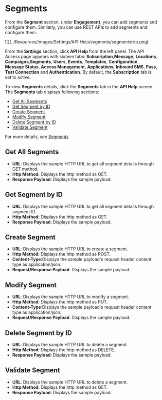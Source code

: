                            

Segments
========

From the **Segment** section, under **Engagement**, you can add segments and configure them. Similarly, you can use REST APIs to add segments and configure them.

![](../Resources/Images/Settings/API Help/segments/segmentstrip.png)

From the **Settings** section, click **API Help** from the left panel. The API Access page appears with sixteen tabs: **Subscription**,**Message**, **Locations**, **Campaigns**,**Segments**, **Users**, **Events**, **Templates**, **Configuration**, **Message Status**, **Access Management**, **Applications**, **Inbound SMS**, **Pass**, **Test Connection** and **Authentication**. By default, the **Subscription** tab is set to active.

To view **Segments** details, click the **Segments** tab in the **API Help** screen. The **Segments** tab displays following sections:

*   [Get All Segments](#get-all-segments)
*   [Get Segment by ID](#get-segment-by-id)
*   [Create Segment](#create-segment)
*   [Modify Segment](#modify-segment)
*   [Delete Segment by ID](#delete-segment-by-id)
*   [Validate Segment](#validate-segment)

For more details, see [Segments](../../../../Foundry/vms_messaging_apis/Content/REST_API_Segments/Segment.md)

Get All Segments
----------------

*   **URL**: Displays the sample HTTP URL to get all segment details through GET method.
*   **Http Method**: Displays the http method as GET.
*   **Response Payload**: Displays the sample payload.

Get Segment by ID
-----------------

*   **URL**: Displays the sample HTTP URL to get all segment details through segment ID.
*   **Http Method**: Displays the http method as GET.
*   **Response Payload**: Displays the sample payload.

Create Segment
--------------

*   **URL**: Displays the sample HTTP URL to create a segment.
*   **Http Method**: Displays the http method as POST.
*   **Content-Type**:Displays the sample payload's request header content type as application/json.
*   **Request/Response Payload**: Displays the sample payload.

Modify Segment
--------------

*   **URL**: Displays the sample HTTP URL to modify a segment.
*   **Http Method**: Displays the http method as PUT.
*   **Content-Type**:Displays the sample payload's request header content type as application/json.
*   **Request/Response Payload**: Displays the sample payload.

Delete Segment by ID
--------------------

*   **URL**: Displays the sample HTTP URL to delete a segment.
*   **Http Method**: Displays the http method as DELETE.
*   **Response Payload**: Displays the sample payload.

Validate Segment
----------------

*   **URL**: Displays the sample HTTP URL to delete a segment.
*   **Http Method**: Displays the http method as GET.
*   **Response Payload**: Displays the sample payload.
